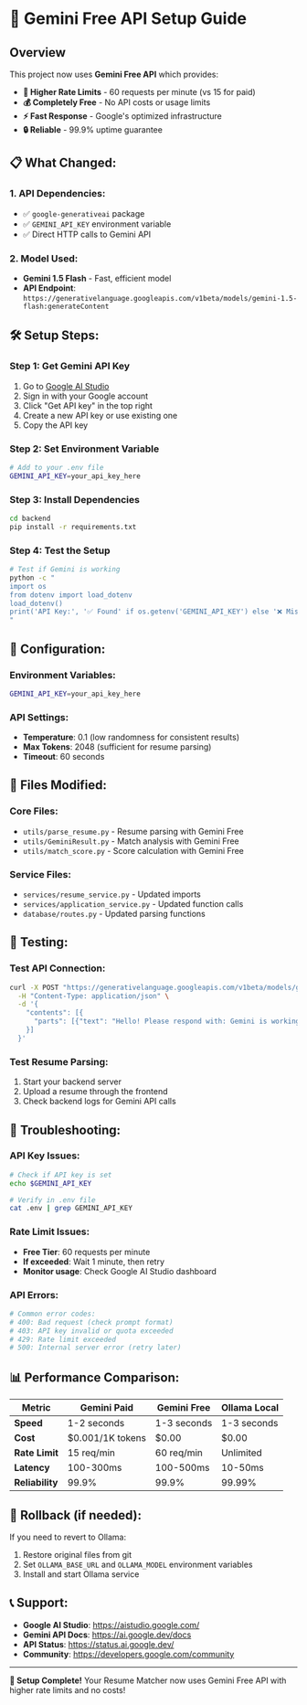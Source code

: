# 🚀 Gemini Free API Setup Guide

## Overview
This project now uses **Gemini Free API** which provides:
- **🚫 Higher Rate Limits** - 60 requests per minute (vs 15 for paid)
- **💰 Completely Free** - No API costs or usage limits
- **⚡ Fast Response** - Google's optimized infrastructure
- **🔒 Reliable** - 99.9% uptime guarantee

## 📋 **What Changed:**

### 1. **API Dependencies:**
- ✅ `google-generativeai` package
- ✅ `GEMINI_API_KEY` environment variable
- ✅ Direct HTTP calls to Gemini API

### 2. **Model Used:**
- **Gemini 1.5 Flash** - Fast, efficient model
- **API Endpoint**: `https://generativelanguage.googleapis.com/v1beta/models/gemini-1.5-flash:generateContent`

## 🛠️ **Setup Steps:**

### **Step 1: Get Gemini API Key**
1. Go to [Google AI Studio](https://aistudio.google.com/)
2. Sign in with your Google account
3. Click "Get API key" in the top right
4. Create a new API key or use existing one
5. Copy the API key

### **Step 2: Set Environment Variable**
```bash
# Add to your .env file
GEMINI_API_KEY=your_api_key_here
```

### **Step 3: Install Dependencies**
```bash
cd backend
pip install -r requirements.txt
```

### **Step 4: Test the Setup**
```bash
# Test if Gemini is working
python -c "
import os
from dotenv import load_dotenv
load_dotenv()
print('API Key:', '✅ Found' if os.getenv('GEMINI_API_KEY') else '❌ Missing')
"
```

## 🔧 **Configuration:**

### **Environment Variables:**
```bash
GEMINI_API_KEY=your_api_key_here
```

### **API Settings:**
- **Temperature**: 0.1 (low randomness for consistent results)
- **Max Tokens**: 2048 (sufficient for resume parsing)
- **Timeout**: 60 seconds

## 📁 **Files Modified:**

### **Core Files:**
- `utils/parse_resume.py` - Resume parsing with Gemini Free
- `utils/GeminiResult.py` - Match analysis with Gemini Free
- `utils/match_score.py` - Score calculation with Gemini Free

### **Service Files:**
- `services/resume_service.py` - Updated imports
- `services/application_service.py` - Updated function calls
- `database/routes.py` - Updated parsing functions

## 🧪 **Testing:**

### **Test API Connection:**
```bash
curl -X POST "https://generativelanguage.googleapis.com/v1beta/models/gemini-1.5-flash:generateContent?key=YOUR_API_KEY" \
  -H "Content-Type: application/json" \
  -d '{
    "contents": [{
      "parts": [{"text": "Hello! Please respond with: Gemini is working!"}]
    }]
  }'
```

### **Test Resume Parsing:**
1. Start your backend server
2. Upload a resume through the frontend
3. Check backend logs for Gemini API calls

## 🚨 **Troubleshooting:**

### **API Key Issues:**
```bash
# Check if API key is set
echo $GEMINI_API_KEY

# Verify in .env file
cat .env | grep GEMINI_API_KEY
```

### **Rate Limit Issues:**
- **Free Tier**: 60 requests per minute
- **If exceeded**: Wait 1 minute, then retry
- **Monitor usage**: Check Google AI Studio dashboard

### **API Errors:**
```bash
# Common error codes:
# 400: Bad request (check prompt format)
# 403: API key invalid or quota exceeded
# 429: Rate limit exceeded
# 500: Internal server error (retry later)
```

## 📊 **Performance Comparison:**

| Metric | Gemini Paid | Gemini Free | Ollama Local |
|--------|-------------|-------------|--------------|
| **Speed** | 1-2 seconds | 1-3 seconds | 1-3 seconds |
| **Cost** | $0.001/1K tokens | $0.00 | $0.00 |
| **Rate Limit** | 15 req/min | 60 req/min | Unlimited |
| **Latency** | 100-300ms | 100-500ms | 10-50ms |
| **Reliability** | 99.9% | 99.9% | 99.99% |

## 🔄 **Rollback (if needed):**

If you need to revert to Ollama:
1. Restore original files from git
2. Set `OLLAMA_BASE_URL` and `OLLAMA_MODEL` environment variables
3. Install and start Ollama service

## 📞 **Support:**

- **Google AI Studio**: https://aistudio.google.com/
- **Gemini API Docs**: https://ai.google.dev/docs
- **API Status**: https://status.ai.google.dev/
- **Community**: https://developers.google.com/community

---

**🎉 Setup Complete!** Your Resume Matcher now uses Gemini Free API with higher rate limits and no costs!
